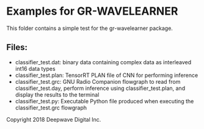 # Examples for GR-WAVELEARNER
This folder contains a simple test for the gr-wavelearner package.

## Files:
- classifier_test.dat: binary data containing complex data as interleaved int16 data types
- classifier_test.plan: TensorRT PLAN file of CNN for performing inference
- classifier_test.grc: GNU Radio Companion flowgraph to read from classifier_test.day, perform
  inference using classifier_test.plan, and display the results to the terminal
- classifier_test.py: Executable Python file produced when executing the classifier_test.grc
  flowgraph


Copyright 2018 Deepwave Digital Inc.